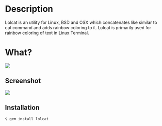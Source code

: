 # Description
Lolcat is an utility for Linux, BSD and OSX which concatenates like similar to cat command and adds rainbow coloring to it. Lolcat is primarily used for rainbow coloring of text in Linux Terminal.

# What?

![](https://github.com/busyloop/lolcat/raw/master/ass/nom.jpg)

## Screenshot

![](https://github.com/busyloop/lolcat/raw/master/ass/screenshot.png)

## Installation

```bash
$ gem install lolcat
```
